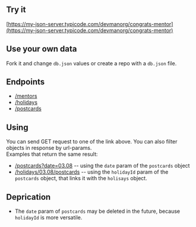 ## Try it

[https://my-json-server.typicode.com/devmanorg/congrats-mentor](https://my-json-server.typicode.com/devmanorg/congrats-mentor)

## Use your own data

Fork it and change `db.json` values or create a repo with a `db.json` file.

## Endpoints
- [/mentors](https://my-json-server.typicode.com/devmanorg/congrats-mentor/mentors)
- [/holidays](https://my-json-server.typicode.com/devmanorg/congrats-mentor/holidays)
- [/postcards](https://my-json-server.typicode.com/devmanorg/congrats-mentor/postcards)

## Using
You can send GET request to one of the link above. You can also filter objects in response by url-params.  
Examples that return the same result:
- [/postcards?date=03.08](https://my-json-server.typicode.com/devmanorg/congrats-mentor/postcards?date=03.08) -- using the `date` param of the `postcards` object
- [/holidays/03.08/postcards](https://my-json-server.typicode.com/devmanorg/congrats-mentor/holidays/03.08/postcards) -- using the `holidayId` param of the `postcards` object, that links it with the `holisays` object.

## Deprication
- The `date` param of `postcards` may be deleted in the future, because `holidayId` is more versatile.
